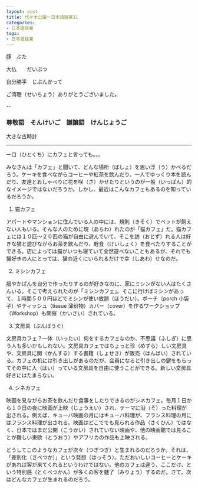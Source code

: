 ```yaml
---
layout: post
title: 代々木公園ー日本語授業11
categories:
- 日本語授業
tags:
- 日本語授業
---
```

豚　ぶた

大仏　　だいぶつ

自分勝手　じぶんかって

ご清聴（せいちょう）ありがとうございました。

--
### 尊敬語　そんけいご　謙譲語　けんじょうご

大きな古時計

---

一口（ひとくち）にカフェと言っても。。。

みなさんは「カフェ」と聞いて、どんな場所（ばしょ）を思い浮（う）かべるだろう。ケーキを食べながらコーヒーや紅茶を飲んだり、一人でゆっくり本を読んだり、友達とおしゃべりに花を咲（さ）かせたりというのが一般（いっぱん）的なイメージではないだろうか。しかし、最近はこんなカフェもあるのを知っているだろうか。

1. 猫カフェ

アパートやマンションに住んでいる人の中には、規則（きそく）でペットが飼えない人もいる。そんな人のために現（あらわ）れたのが「猫カフェ」だ。猫カフェには１０匹〜２０匹の猫が自由に遊んでいて、そこを訪（おとず）れる人は好きな猫と遊びながらお茶を飲んだり、軽食（けいしょく）を食べたりすることができる。店によっては猫がいつも寝ていて全然遊べないこともあるが、それでも猫好きの人にとっては、猫の近くにいられるだけで幸（しあわ）せなのだ。

2. ミシンカフェ

服やかばんを自分で作ったりするのが好きなのに、家にミシンがない人はたくさんいる。そこで考えられたのが「ミシンカフェ」。そこに行けばミシンがあって、１時間５００円ほどでミシンが使い放題（ほうだい）。ポーチ（porch 小袋子）やティッシュ（tissue 薄织物）カバー（cover）を作るワークショップ（Workshop）も開催（かいさい）されている。


3. 文房具（ぶんぼうぐ）

文房具カフェ？一体（いったい）何をするカフェなのか、不思議（ふしぎ）に思う人も多いかもしれない。文房具カフェではちょっと珍（めずら）しい文房具や、文房具に関（かんする）する書籍（しょせき）が販売（はんばい）されている。カフェの机には引き出しがあるのだが、会員になると引き出しの鍵をもらってその中に入（はい）っている文房具を自由に使うことができる。新しい文房具好きにはたまらない。

4. シネカフェ

映画を見ながらお茶を飲んだり食事をしたりできるのがシネカフェ。毎月１日から１０日の夜に映画が上映（じょうえい）され、テーマに沿（そ）った料理が出される。例えば、キューバ映画の月にはキューバ料理が、フランス料理の月にはフランス料理が出される。映画はどこででも見られる作品（さくひん）ではなく、日本ではまだ公開（こうかい）されていない映画や、他の映画館では見ることが難しい東欧（とうおう）やアフリカの作品も上映される。

どうしてこのようなカフェが次々（つぎつぎ）と生まれるのだろうか。それは、「差別化（さべつか）」という発想（はっそう）。ただおいしいコーヒーとケーキがあれば客が来てくれるというわけではない。他のカフェは違う、ここだけ、という特別感（とくべつかん）が多くの客を魅了（みりょう）するのだ。さて、次はどんなカフェが生まれるのだろう。